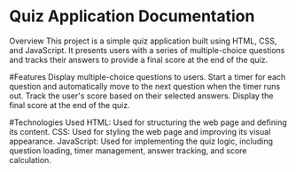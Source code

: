 # Quiz Application Documentation
Overview
This project is a simple quiz application built using HTML, CSS, and JavaScript. It presents users with a series of multiple-choice questions and tracks their answers to provide a final score at the end of the quiz.

#Features
Display multiple-choice questions to users.
Start a timer for each question and automatically move to the next question when the timer runs out.
Track the user's score based on their selected answers.
Display the final score at the end of the quiz.

#Technologies Used
HTML: Used for structuring the web page and defining its content.
CSS: Used for styling the web page and improving its visual appearance.
JavaScript: Used for implementing the quiz logic, including question loading, timer management, answer tracking, and score calculation.

